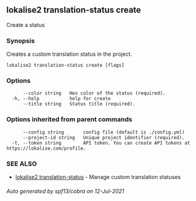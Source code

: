 ## lokalise2 translation-status create

Create a status

### Synopsis

Creates a custom translation status in the project.

```
lokalise2 translation-status create [flags]
```

### Options

```
      --color string   Hex color of the status (required).
  -h, --help           help for create
      --title string   Status title (required).
```

### Options inherited from parent commands

```
      --config string       config file (default is ./config.yml)
      --project-id string   Unique project identifier (required).
  -t, --token string        API token. You can create API tokens at https://lokalise.com/profile.
```

### SEE ALSO

* [lokalise2 translation-status](lokalise2_translation-status.md)	 - Manage custom translation statuses

###### Auto generated by spf13/cobra on 12-Jul-2021
